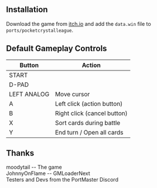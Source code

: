 ## Installation
Download the game from [itch.io](https://moodytail.itch.io/pocket-crystal-league) and add the `data.win` file to `ports/pocketcrystalleague`.

## Default Gameplay Controls
| Button | Action |
|--|--|
|START||
|D-PAD||
|LEFT ANALOG|Move cursor|
|A|Left click (action button)|
|B|Right click (cancel button)|
|X|Sort cards during battle|
|Y|End turn / Open all cards|

## Thanks
moodytail -- The game  
JohnnyOnFlame -- GMLoaderNext  
Testers and Devs from the PortMaster Discord  